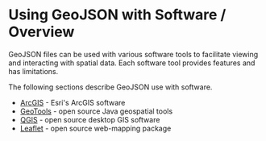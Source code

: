 # Using GeoJSON with Software / Overview #

GeoJSON files can be used with various software tools to facilitate viewing and interacting with spatial data.
Each software tool provides features and has limitations.

The following sections describe GeoJSON use with software.

* [ArcGIS](arcgis) - Esri's ArcGIS software
* [GeoTools](geotools) - open source Java geospatial tools
* [QGIS](qgis) - open source desktop GIS software
* [Leaflet](leaflet) - open source web-mapping package
